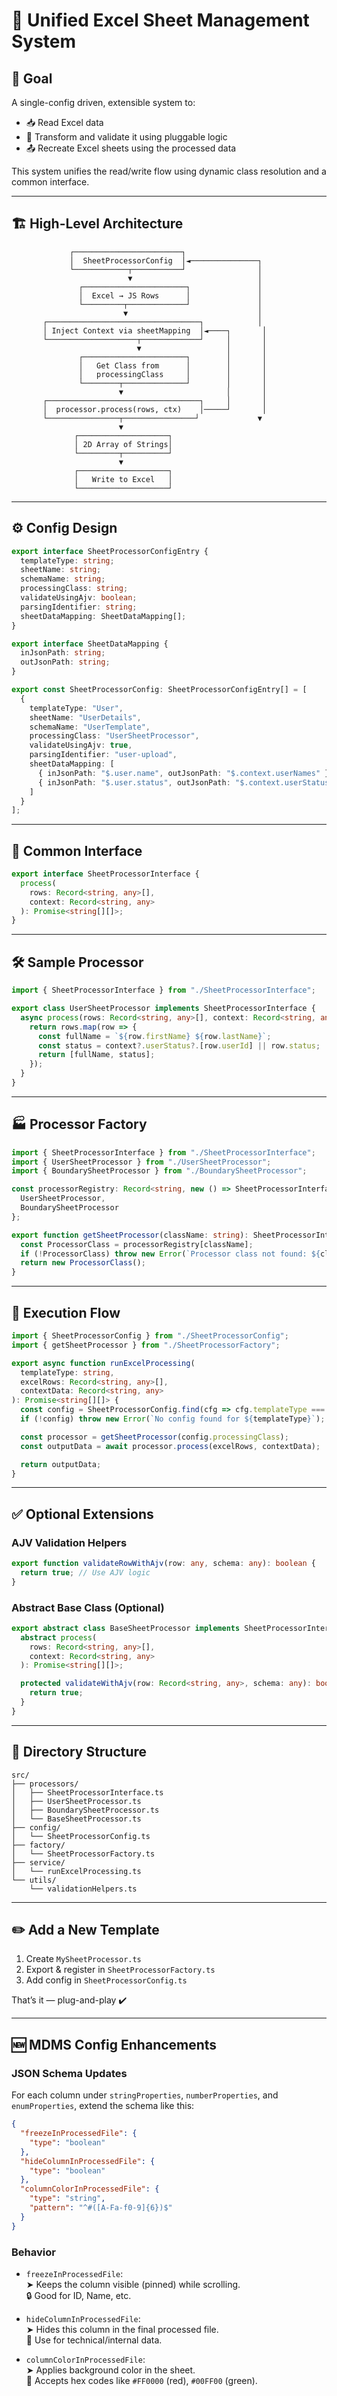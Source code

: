 # 🧩 Unified Excel Sheet Management System

## 🎯 Goal
A single-config driven, extensible system to:

- 📥 Read Excel data  
- 🔁 Transform and validate it using pluggable logic  
- 📤 Recreate Excel sheets using the processed data  

This system unifies the read/write flow using dynamic class resolution and a common interface.

---

## 🏗️ High-Level Architecture

```
             ┌────────────────────────┐
             │  SheetProcessorConfig  │◄───────────────┐
             └────────────┬───────────┘                │
                          ▼                            │
               ┌───────────────────────┐               │
               │  Excel → JS Rows      │               │
               └─────────┬─────────────┘               │
                         ▼                             │
       ┌──────────────────────────────────┐            │
       │ Inject Context via sheetMapping  │◄────┐       │
       └────────────────────┬─────────────┘     │       │
                            ▼                   │       │
               ┌───────────────────────┐        │       │
               │   Get Class from      │        │       │
               │   processingClass     │        │       │
               └────────┬──────────────┘        │       │
                        ▼                       │       │
       ┌──────────────────────────────────┐     │       │
       │  processor.process(rows, ctx)    │─────┘       │
       └────────────────┬────────────────┘             ▼
                        ▼
              ┌────────────────────┐
              │ 2D Array of Strings│
              └─────────┬──────────┘
                        ▼
              ┌────────────────────┐
              │   Write to Excel   │
              └────────────────────┘
```

---

## ⚙️ Config Design

```ts
export interface SheetProcessorConfigEntry {
  templateType: string;
  sheetName: string;
  schemaName: string;
  processingClass: string;
  validateUsingAjv: boolean;
  parsingIdentifier: string;
  sheetDataMapping: SheetDataMapping[];
}

export interface SheetDataMapping {
  inJsonPath: string;
  outJsonPath: string;
}

export const SheetProcessorConfig: SheetProcessorConfigEntry[] = [
  {
    templateType: "User",
    sheetName: "UserDetails",
    schemaName: "UserTemplate",
    processingClass: "UserSheetProcessor",
    validateUsingAjv: true,
    parsingIdentifier: "user-upload",
    sheetDataMapping: [
      { inJsonPath: "$.user.name", outJsonPath: "$.context.userNames" },
      { inJsonPath: "$.user.status", outJsonPath: "$.context.userStatus" }
    ]
  }
];
```

---

## 🧩 Common Interface

```ts
export interface SheetProcessorInterface {
  process(
    rows: Record<string, any>[],
    context: Record<string, any>
  ): Promise<string[][]>;
}
```

---

## 🛠️ Sample Processor

```ts
import { SheetProcessorInterface } from "./SheetProcessorInterface";

export class UserSheetProcessor implements SheetProcessorInterface {
  async process(rows: Record<string, any>[], context: Record<string, any>): Promise<string[][]> {
    return rows.map(row => {
      const fullName = `${row.firstName} ${row.lastName}`;
      const status = context?.userStatus?.[row.userId] || row.status;
      return [fullName, status];
    });
  }
}
```

---

## 🏭 Processor Factory

```ts
import { SheetProcessorInterface } from "./SheetProcessorInterface";
import { UserSheetProcessor } from "./UserSheetProcessor";
import { BoundarySheetProcessor } from "./BoundarySheetProcessor";

const processorRegistry: Record<string, new () => SheetProcessorInterface> = {
  UserSheetProcessor,
  BoundarySheetProcessor
};

export function getSheetProcessor(className: string): SheetProcessorInterface {
  const ProcessorClass = processorRegistry[className];
  if (!ProcessorClass) throw new Error(`Processor class not found: ${className}`);
  return new ProcessorClass();
}
```

---

## 🚀 Execution Flow

```ts
import { SheetProcessorConfig } from "./SheetProcessorConfig";
import { getSheetProcessor } from "./SheetProcessorFactory";

export async function runExcelProcessing(
  templateType: string,
  excelRows: Record<string, any>[],
  contextData: Record<string, any>
): Promise<string[][]> {
  const config = SheetProcessorConfig.find(cfg => cfg.templateType === templateType);
  if (!config) throw new Error(`No config found for ${templateType}`);

  const processor = getSheetProcessor(config.processingClass);
  const outputData = await processor.process(excelRows, contextData);

  return outputData;
}
```

---

## ✅ Optional Extensions

### AJV Validation Helpers

```ts
export function validateRowWithAjv(row: any, schema: any): boolean {
  return true; // Use AJV logic
}
```

### Abstract Base Class (Optional)

```ts
export abstract class BaseSheetProcessor implements SheetProcessorInterface {
  abstract process(
    rows: Record<string, any>[],
    context: Record<string, any>
  ): Promise<string[][]>;

  protected validateWithAjv(row: Record<string, any>, schema: any): boolean {
    return true;
  }
}
```

---

## 📁 Directory Structure

```
src/
├── processors/
│   ├── SheetProcessorInterface.ts
│   ├── UserSheetProcessor.ts
│   ├── BoundarySheetProcessor.ts
│   └── BaseSheetProcessor.ts
├── config/
│   └── SheetProcessorConfig.ts
├── factory/
│   └── SheetProcessorFactory.ts
├── service/
│   └── runExcelProcessing.ts
└── utils/
    └── validationHelpers.ts
```

---

## ✏️ Add a New Template

1. Create `MySheetProcessor.ts`
2. Export & register in `SheetProcessorFactory.ts`
3. Add config in `SheetProcessorConfig.ts`

That’s it — plug-and-play ✔️

---

## 🆕 MDMS Config Enhancements

### JSON Schema Updates

For each column under `stringProperties`, `numberProperties`, and `enumProperties`, extend the schema like this:

```json
{
  "freezeInProcessedFile": {
    "type": "boolean"
  },
  "hideColumnInProcessedFile": {
    "type": "boolean"
  },
  "columnColorInProcessedFile": {
    "type": "string",
    "pattern": "^#([A-Fa-f0-9]{6})$"
  }
}
```

### Behavior

- `freezeInProcessedFile`:  
  ➤ Keeps the column visible (pinned) while scrolling.  
  🔒 Good for ID, Name, etc.

- `hideColumnInProcessedFile`:  
  ➤ Hides this column in the final processed file.  
  🔐 Use for technical/internal data.

- `columnColorInProcessedFile`:  
  ➤ Applies background color in the sheet.  
  🎨 Accepts hex codes like `#FF0000` (red), `#00FF00` (green).
